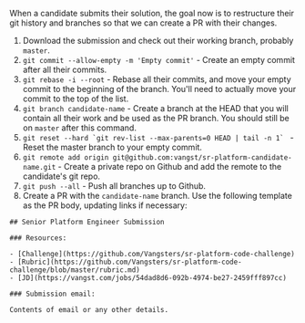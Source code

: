 When a candidate submits their solution, the goal now is to restructure their git history and branches so that we can create a PR with their changes.

1. Download the submission and check out their working branch, probably `master`.
1. `git commit --allow-empty -m 'Empty commit'` - Create an empty commit after all their commits.
1. `git rebase -i --root` - Rebase all their commits, and move your empty commit to the beginning of the branch. You'll need to actually move your commit to the top of the list.
1. `git branch candidate-name` - Create a branch at the HEAD that you will contain all their work and be used as the PR branch. You should still be on `master` after this command.
1. ``git reset --hard `git rev-list --max-parents=0 HEAD | tail -n 1` `` - Reset the master branch to your empty commit.
1. `git remote add origin git@github.com:vangst/sr-platform-candidate-name.git` - Create a private repo on Github and add the remote to the candidate's git repo.
1. `git push --all` - Push all branches up to Github.
1. Create a PR with the `candidate-name` branch. Use the following template as the PR body, updating links if necessary:

```
## Senior Platform Engineer Submission

### Resources:

- [Challenge](https://github.com/Vangsters/sr-platform-code-challenge)
- [Rubric](https://github.com/Vangsters/sr-platform-code-challenge/blob/master/rubric.md)
- [JD](https://vangst.com/jobs/54dad8d6-092b-4974-be27-2459fff897cc)

### Submission email:

Contents of email or any other details.
```
